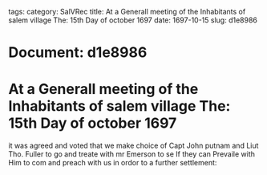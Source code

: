 tags: 
category: SalVRec
title: At a Generall meeting of the Inhabitants of salem village The: 15th Day of october 1697
date: 1697-10-15
slug: d1e8986




# Document: d1e8986


# At a Generall meeting of the Inhabitants of salem village The: 15th Day of october 1697 

it was agreed and voted that we make choice of Capt John putnam and Liut Tho. Fuller to go and treate with mr Emerson to se If they can Prevaile with Him to com and preach with us in ordor to a further settlement:

